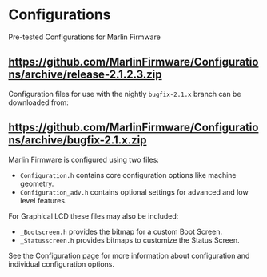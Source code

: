 # Configurations

Pre-tested Configurations for Marlin Firmware

## https://github.com/MarlinFirmware/Configurations/archive/release-2.1.2.3.zip

Configuration files for use with the nightly `bugfix-2.1.x` branch can be downloaded from:

## https://github.com/MarlinFirmware/Configurations/archive/bugfix-2.1.x.zip

Marlin Firmware is configured using two files:

- `Configuration.h` contains core configuration options like machine geometry.
- `Configuration_adv.h` contains optional settings for advanced and low level features.

For Graphical LCD these files may also be included:

- `_Bootscreen.h` provides the bitmap for a custom Boot Screen.
- `_Statusscreen.h` provides bitmaps to customize the Status Screen.

See the [Configuration page](https://marlinfw.org/docs/configuration/configuration.html) for more information about configuration and individual configuration options.
